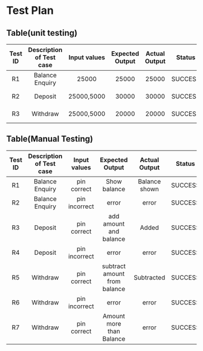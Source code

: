 # Test Plan  
## Table(unit testing)
| Test ID | Description of Test case | Input values | Expected Output | Actual Output | Status | Type of test |
|:-----:|:---------------------:|:--------------:|:-----------------:|:---------------:|:---------:|:-------:|
| R1  | Balance Enquiry | 25000 |25000| 25000|SUCCESS| Unit Test|
| R2  | Deposit | 25000,5000 | 30000 |30000|SUCCESS| Unit Test|
| R3  | Withdraw | 25000,5000 | 20000 | 20000 |SUCCESS| Unit Test|


## Table(Manual Testing)
| Test ID | Description of Test case | Input values | Expected Output | Actual Output | Status | Type of test |
|:-----:|:--------------------------:|:--------------:|:-----------------:|:---------------:|:---------:|:-------:|
| R1  | Balance Enquiry | pin correct |Show balance| Balance shown |SUCCESS| Manual Test|
| R2  | Balance Enquiry | pin incorrect | error | error | SUCCESS | Manual Test|
| R3  | Deposit | pin correct | add amount and balance | Added | SUCCESS | Manual Test|
| R4  | Deposit | pin incorrect | error | error |SUCCESS| Manual Test|
| R5  | Withdraw | pin correct | subtract amount from balance | Subtracted | SUCCESS | Manual Test|
| R6  | Withdraw | pin incorrect | error | error |SUCCESS| Manual Test|
| R7  | Withdraw | pin correct | Amount more than Balance | error |SUCCESS| Manual Test|